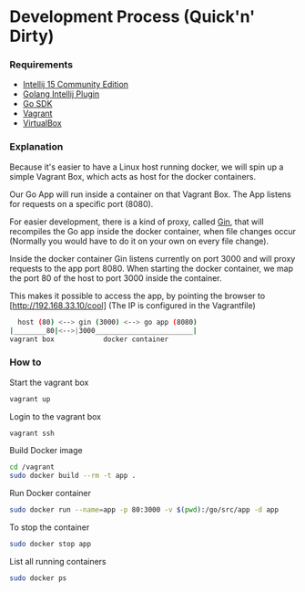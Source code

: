 # Development Process (Quick'n' Dirty)
### Requirements
- [Intellij 15 Community Edition](https://www.jetbrains.com/idea/download/)
- [Golang Intellij Plugin](https://plugins.jetbrains.com/plugin/5047?pr=idea)
- [Go SDK](https://golang.org/dl/)
- [Vagrant](https://www.vagrantup.com/downloads.html)
- [VirtualBox](https://www.virtualbox.org/wiki/Downloads)

### Explanation
Because it's easier to have a Linux host running docker, we will spin up a simple Vagrant Box, which acts as host for the docker containers.

Our Go App will run inside a container on that Vagrant Box. The App listens for requests on a specific port (8080).

For easier development, there is a kind of proxy, called [Gin](https://github.com/codegangsta/gin), that will recompiles the Go app inside the docker container, when file changes occur (Normally you would have to do it on your own on every file change).

Inside the docker container Gin listens currently on port 3000 and will proxy requests to the app port 8080.
When starting the docker container, we map the port 80 of the host to port 3000 inside the container.

This makes it possible to access the app, by pointing the browser to [http://192.168.33.10/cool] (The IP is configured in the Vagrantfile)

```sh
  host (80) <--> gin (3000) <--> go app (8080)
|________80|<-->|3000________________________|
vagrant box            docker container
```

### How to
Start the vagrant box
```sh
vagrant up
```
Login to the vagrant box
```sh
vagrant ssh
```
Build Docker image
```sh
cd /vagrant
sudo docker build --rm -t app .
```
Run Docker container
```sh
sudo docker run --name=app -p 80:3000 -v $(pwd):/go/src/app -d app
```
To stop the container
```sh
sudo docker stop app
```
List all running containers
```sh
sudo docker ps
```